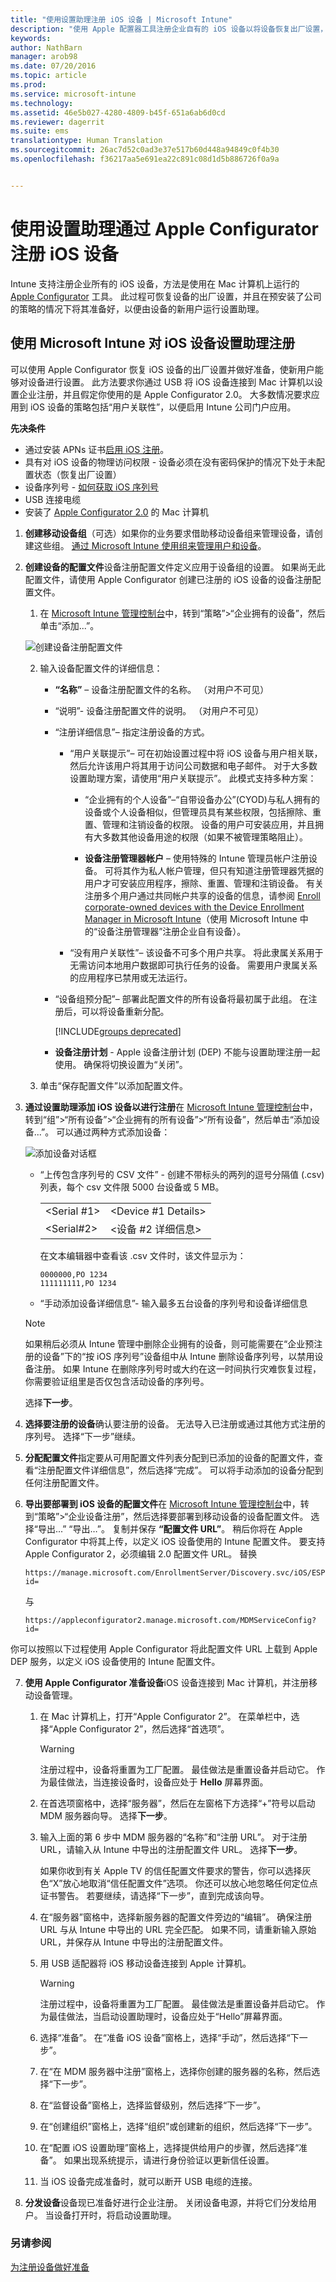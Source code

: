 ```yaml
---
title: "使用设置助理注册 iOS 设备 | Microsoft Intune"
description: "使用 Apple 配置器工具注册企业自有的 iOS 设备以将设备恢复出厂设置，并准备对其运行设置助理。"
keywords: 
author: NathBarn
manager: arob98
ms.date: 07/20/2016
ms.topic: article
ms.prod: 
ms.service: microsoft-intune
ms.technology: 
ms.assetid: 46e5b027-4280-4809-b45f-651a6ab6d0cd
ms.reviewer: dagerrit
ms.suite: ems
translationtype: Human Translation
ms.sourcegitcommit: 26ac7d52c0ad3e37e517b60d448a94849c0f4b30
ms.openlocfilehash: f36217aa5e691ea22c891c08d1d5b886726f0a9a


---
```


# 使用设置助理通过 Apple Configurator 注册 iOS 设备
Intune 支持注册企业所有的 iOS 设备，方法是使用在 Mac 计算机上运行的 [Apple Configurator](http://go.microsoft.com/fwlink/?LinkId=518017) 工具。 此过程可恢复设备的出厂设置，并且在预安装了公司的策略的情况下将其准备好，以便由设备的新用户运行设置助理。


## 使用 Microsoft Intune 对 iOS 设备设置助理注册
可以使用 Apple Configurator 恢复 iOS 设备的出厂设置并做好准备，使新用户能够对设备进行设置。  此方法要求你通过 USB 将 iOS 设备连接到 Mac 计算机以设置企业注册，并且假定你使用的是 Apple Configurator 2.0。 大多数情况要求应用到 iOS 设备的策略包括“用户关联性”，以便启用 Intune 公司门户应用。

**先决条件**
* 通过安装 APNs 证书[启用 iOS 注册](set-up-ios-and-mac-management-with-microsoft-intune.md)。
* 具有对 iOS 设备的物理访问权限 - 设备必须在没有密码保护的情况下处于未配置状态（恢复出厂设置）
* 设备序列号 - [如何获取 iOS 序列号](https://support.apple.com/en-us/HT204308)
* USB 连接电缆
* 安装了 [Apple Configurator 2.0](https://itunes.apple.com/us/app/apple-configurator-2/id1037126344?mt=12) 的 Mac 计算机


1.  **创建移动设备组**（可选）如果你的业务要求借助移动设备组来管理设备，请创建这些组。 [通过 Microsoft Intune 使用组来管理用户和设备](use-groups-to-manage-users-and-devices-with-microsoft-intune.md)。

2.  **创建设备的配置文件**设备注册配置文件定义应用于设备组的设置。 如果尚无此配置文件，请使用 Apple Configurator 创建已注册的 iOS 设备的设备注册配置文件。

    1.  在 [Microsoft Intune 管理控制台](http://manage.microsoft.com)中，转到“策略”&gt;“企业拥有的设备”，然后单击“添加...”。

    ![创建设备注册配置文件](../media/pol-sa-corp-enroll.png)

    2.  输入设备配置文件的详细信息：

        -   **“名称”** – 设备注册配置文件的名称。 （对用户不可见）

        -   “说明”- 设备注册配置文件的说明。 （对用户不可见）

        -   “注册详细信息”– 指定注册设备的方式。

            -   “用户关联提示”– 可在初始设置过程中将 iOS 设备与用户相关联，然后允许该用户将其用于访问公司数据和电子邮件。 对于大多数设置助理方案，请使用“用户关联提示”。
            此模式支持多种方案：

                -   “企业拥有的个人设备”–“自带设备办公”(CYOD)与私人拥有的设备或个人设备相似，但管理员具有某些权限，包括擦除、重置、管理和注销设备的权限。 设备的用户可安装应用，并且拥有大多数其他设备用途的权限（如果不被管理策略阻止）。

                -   **设备注册管理器帐户** – 使用特殊的 Intune 管理员帐户注册设备。 可将其作为私人帐户管理，但只有知道注册管理器凭据的用户才可安装应用程序，擦除、重置、管理和注销设备。 有关注册多个用户通过共同帐户共享的设备的信息，请参阅 [Enroll corporate-owned devices with the Device Enrollment Manager in Microsoft Intune](enroll-corporate-owned-devices-with-the-device-enrollment-manager-in-microsoft-intune.md)（使用 Microsoft Intune 中的“设备注册管理器”注册企业自有设备）。

            -   “没有用户关联性”– 该设备不可多个用户共享。 将此隶属关系用于无需访问本地用户数据即可执行任务的设备。 需要用户隶属关系的应用程序已禁用或无法运行。

        -   “设备组预分配”– 部署此配置文件的所有设备将最初属于此组。 在注册后，可以将设备重新分配。

            [!INCLUDE[groups deprecated](../includes/group-deprecation.md)]

          -  **设备注册计划** - Apple 设备注册计划 (DEP) 不能与设置助理注册一起使用。 确保将切换设置为“关闭”。

    3.  单击“保存配置文件”以添加配置文件。

3.  **通过设置助理添加 iOS 设备以进行注册**在 [Microsoft Intune 管理控制台](http://manage.microsoft.com)中，转到“组”&gt;“所有设备”&gt;“企业拥有的所有设备”&gt;“所有设备”，然后单击“添加设备...”。 可以通过两种方式添加设备：

    ![添加设备对话框](../media/pol-SA-enroll-iOS-SetupAssistant.png)

    -   “上传包含序列号的 CSV 文件” - 创建不带标头的两列的逗号分隔值 (.csv) 列表，每个 csv 文件限 5000 台设备或 5 MB。

        |||
        |-|-|
        |&lt;Serial #1&gt;|&lt;Device #1 Details&gt;|
        |&lt;Serial#2&gt;|&lt;设备 #2 详细信息&gt;|
        在文本编辑器中查看该 .csv 文件时，该文件显示为：

        ```
        0000000,PO 1234
        111111111,PO 1234
        ```

    -   “手动添加设备详细信息”- 输入最多五台设备的序列号和设备详细信息

    > [!NOTE]
    > 如果稍后必须从 Intune 管理中删除企业拥有的设备，则可能需要在“企业预注册的设备”下的“按 iOS 序列号”设备组中从 Intune 删除设备序列号，以禁用设备注册。  如果 Intune 在删除序列号时或大约在这一时间执行灾难恢复过程，你需要验证组里是否仅包含活动设备的序列号。

    选择**下一步**。

4.  **选择要注册的设备**确认要注册的设备。 无法导入已注册或通过其他方式注册的序列号。 选择“下一步”继续。

5.  **分配配置文件**指定要从可用配置文件列表分配到已添加的设备的配置文件，查看“注册配置文件详细信息”，然后选择“完成”。 可以将手动添加的设备分配到任何注册配置文件。

6.  **导出要部署到 iOS 设备的配置文件**在 [Microsoft Intune 管理控制台](http://manage.microsoft.com)中，转到“策略”&gt;“企业设备注册”，然后选择要部署到移动设备的设备配置文件。 选择“导出...” “导出…”。 复制并保存 **“配置文件 URL”**。 稍后你将在 Apple Configurator 中将其上传，以定义 iOS 设备使用的 Intune 配置文件。
    要支持 Apple Configurator 2，必须编辑 2.0 配置文件 URL。 替换
    ```
    https://manage.microsoft.com/EnrollmentServer/Discovery.svc/iOS/ESProxy?id=
    ```
    与

    ```
    https://appleconfigurator2.manage.microsoft.com/MDMServiceConfig?id=
    ```

   你可以按照以下过程使用 Apple Configurator 将此配置文件 URL 上载到 Apple DEP 服务，以定义 iOS 设备使用的 Intune 配置文件。



7.  **使用 Apple Configurator 准备设备**iOS 设备连接到 Mac 计算机，并注册移动设备管理。

    1.  在 Mac 计算机上，打开“Apple Configurator 2”。 在菜单栏中，选择“Apple Configurator 2”，然后选择“首选项”。

         > [!WARNING]
         > 注册过程中，设备将重置为工厂配置。 最佳做法是重置设备并启动它。 作为最佳做法，当连接设备时，设备应处于 **Hello** 屏幕界面。

    2. 在首选项窗格中，选择“服务器”，然后在左窗格下方选择“+”符号以启动 MDM 服务器向导。 选择**下一步**。

    3. 输入上面的第 6 步中 MDM 服务器的“名称”和“注册 URL”。 对于注册 URL，请输入从 Intune 中导出的注册配置文件 URL。 选择**下一步**。  

       如果你收到有关 Apple TV 的信任配置文件要求的警告，你可以选择灰色“X”放心地取消“信任配置文件”选项。 你还可以放心地忽略任何定位点证书警告。 若要继续，请选择“下一步”，直到完成该向导。

    4.  在“服务器”窗格中，选择新服务器的配置文件旁边的“编辑”。 确保注册 URL 与从 Intune 中导出的 URL 完全匹配。 如果不同，请重新输入原始 URL，并保存从 Intune 中导出的注册配置文件。

    5.  用 USB 适配器将 iOS 移动设备连接到 Apple 计算机。

        > [!WARNING]
        > 注册过程中，设备将重置为工厂配置。 最佳做法是重置设备并启动它。 作为最佳做法，当启动设置助理时，设备应处于“Hello”屏幕界面。

    6.  选择“准备”。 在“准备 iOS 设备”窗格上，选择“手动”，然后选择“下一步”。

    7. 在“在 MDM 服务器中注册”窗格上，选择你创建的服务器的名称，然后选择“下一步”。

    8. 在“监督设备”窗格上，选择监督级别，然后选择“下一步”。

    9. 在“创建组织”窗格上，选择“组织”或创建新的组织，然后选择“下一步”。

    10. 在“配置 iOS 设置助理”窗格上，选择提供给用户的步骤，然后选择“准备”。 如果出现系统提示，请进行身份验证以更新信任设置。  

    11. 当 iOS 设备完成准备时，就可以断开 USB 电缆的连接。  

8.  **分发设备**设备现已准备好进行企业注册。 关闭设备电源，并将它们分发给用户。 当设备打开时，将启动设置助理。



### 另请参阅
[为注册设备做好准备](get-ready-to-enroll-devices-in-microsoft-intune.md)



<!--HONumber=Jul16_HO3-->


